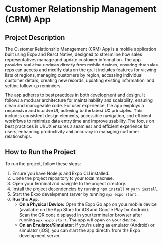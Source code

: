 # Customer Relationship Management (CRM) App

## Project Description

The Customer Relationship Management (CRM) App is a mobile application built using Expo and React Native, designed to streamline how sales representatives manage and update customer information. The app provides real-time updates directly from mobile devices, ensuring that sales reps can access and modify data on the go. It includes features for viewing lists of regions, managing customers by region, accessing individual customer details, creating new records, updating existing information, and setting follow-up reminders.

The app adheres to best practices in both development and design. It follows a modular architecture for maintainability and scalability, ensuring clean and manageable code. For user experience, the app employs a responsive and intuitive UI, adhering to the latest UX principles. This includes consistent design elements, accessible navigation, and efficient workflows to minimize data entry time and improve usability. The focus on best practices in UI/UX ensures a seamless and efficient experience for users, enhancing productivity and accuracy in managing customer relationships.

## How to Run the Project

To run the project, follow these steps:

1. Ensure you have Node.js and Expo CLI installed.
2. Clone the project repository to your local machine.
3. Open your terminal and navigate to the project directory.
4. Install the project dependencies by running `npm install` or `yarn install`.
5. Start the Expo development server by running `npx expo start`.
6. **Run the App:**
   - **On a Physical Device:** Open the Expo Go app on your mobile device (available on the App Store for iOS and Google Play for Android). Scan the QR code displayed in your terminal or browser after running `npx expo start`. The app will open on your device.
   - **On an Emulator/Simulator:** If you're using an emulator (Android) or simulator (iOS), you can start the app directly from the Expo development server.
